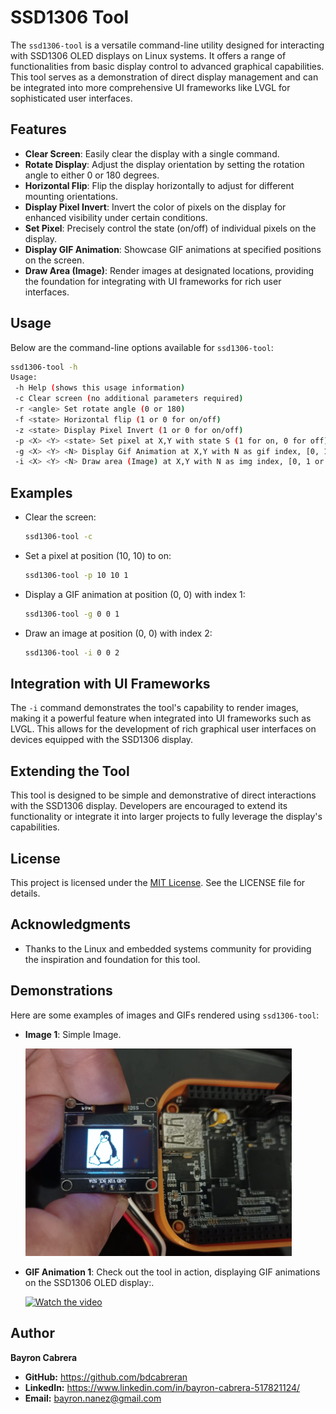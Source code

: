 
# SSD1306 Tool

The `ssd1306-tool` is a versatile command-line utility designed for interacting with SSD1306 OLED displays on Linux systems. It offers a range of functionalities from basic display control to advanced graphical capabilities. This tool serves as a demonstration of direct display management and can be integrated into more comprehensive UI frameworks like LVGL for sophisticated user interfaces.

## Features

- **Clear Screen**: Easily clear the display with a single command.
- **Rotate Display**: Adjust the display orientation by setting the rotation angle to either 0 or 180 degrees.
- **Horizontal Flip**: Flip the display horizontally to adjust for different mounting orientations.
- **Display Pixel Invert**: Invert the color of pixels on the display for enhanced visibility under certain conditions.
- **Set Pixel**: Precisely control the state (on/off) of individual pixels on the display.
- **Display GIF Animation**: Showcase GIF animations at specified positions on the screen.
- **Draw Area (Image)**: Render images at designated locations, providing the foundation for integrating with UI frameworks for rich user interfaces.

## Usage

Below are the command-line options available for `ssd1306-tool`:

```bash
ssd1306-tool -h
Usage:
 -h Help (shows this usage information)
 -c Clear screen (no additional parameters required)
 -r <angle> Set rotate angle (0 or 180)
 -f <state> Horizontal flip (1 or 0 for on/off)
 -z <state> Display Pixel Invert (1 or 0 for on/off)
 -p <X> <Y> <state> Set pixel at X,Y with state S (1 for on, 0 for off)
 -g <X> <Y> <N> Display Gif Animation at X,Y with N as gif index, [0, 1 or 2]
 -i <X> <Y> <N> Draw area (Image) at X,Y with N as img index, [0, 1 or 2]
```

## Examples

- Clear the screen:
  ```bash
  ssd1306-tool -c
  ```

- Set a pixel at position (10, 10) to on:
  ```bash
  ssd1306-tool -p 10 10 1
  ```

- Display a GIF animation at position (0, 0) with index 1:
  ```bash
  ssd1306-tool -g 0 0 1
  ```

- Draw an image at position (0, 0) with index 2:
  ```bash
  ssd1306-tool -i 0 0 2
  ```

## Integration with UI Frameworks

The `-i` command demonstrates the tool's capability to render images, making it a powerful feature when integrated into UI frameworks such as LVGL. This allows for the development of rich graphical user interfaces on devices equipped with the SSD1306 display.

## Extending the Tool

This tool is designed to be simple and demonstrative of direct interactions with the SSD1306 display. Developers are encouraged to extend its functionality or integrate it into larger projects to fully leverage the display's capabilities.

## License

This project is licensed under the [MIT License](LICENSE). See the LICENSE file for details.

## Acknowledgments

- Thanks to the Linux and embedded systems community for providing the inspiration and foundation for this tool.


## Demonstrations

Here are some examples of images and GIFs rendered using `ssd1306-tool`:

- **Image 1**: Simple Image.

  ![Image 1](documentation/img/image.png)

- **GIF Animation 1**: Check out the tool in action, displaying GIF animations on the SSD1306 OLED display:.

    [![Watch the video](https://img.youtube.com/vi/hyiFeo10UvE/0.jpg)](https://youtube.com/shorts/hyiFeo10UvE?si=8pCxos1RFETMQeHS)

## Author

**Bayron Cabrera**

- **GitHub:** https://github.com/bdcabreran
- **LinkedIn:** https://www.linkedin.com/in/bayron-cabrera-517821124/
- **Email:** bayron.nanez@gmail.com